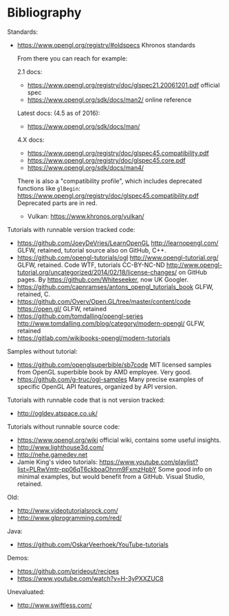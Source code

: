 # Bibliography

Standards:

-   <https://www.opengl.org/registry/#oldspecs> Khronos standards

    From there you can reach for example:

    2.1 docs:

    - <https://www.opengl.org/registry/doc/glspec21.20061201.pdf> official spec
    - <https://www.opengl.org/sdk/docs/man2/> online reference

    Latest docs: (4.5 as of 2016):

    - <https://www.opengl.org/sdk/docs/man/>

    4.X docs:

    - <https://www.opengl.org/registry/doc/glspec45.compatibility.pdf>
    - <https://www.opengl.org/registry/doc/glspec45.core.pdf>
    - <https://www.opengl.org/sdk/docs/man4/>

    There is also a "compatibility profile", which includes deprecated functions like `glBegin`: <https://www.opengl.org/registry/doc/glspec45.compatibility.pdf> Deprecated parts are in red.

    -   Vulkan: <https://www.khronos.org/vulkan/>

Tutorials with runnable version tracked code:

- <https://github.com/JoeyDeVries/LearnOpenGL> <http://learnopengl.com/> GLFW, retained, tutorial source also on GitHub, C++.
- <https://github.com/opengl-tutorials/ogl> <http://www.opengl-tutorial.org/> GLFW, retained. Code WTF, tutorials CC-BY-NC-ND <http://www.opengl-tutorial.org/uncategorized/2014/02/18/license-changes/> on GitHub pages. By <https://github.com/Whiteseeker>, now UK Googler.
- <https://github.com/capnramses/antons_opengl_tutorials_book> GLFW, retained, C.
- <https://github.com/Overv/Open.GL/tree/master/content/code> <https://open.gl/> GLFW, retained
- <https://github.com/tomdalling/opengl-series> <http://www.tomdalling.com/blog/category/modern-opengl/> GLFW, retained
- <https://gitlab.com/wikibooks-opengl/modern-tutorials>

Samples without tutorial:

- <https://github.com/openglsuperbible/sb7code> MIT licensed samples from OpenGL superbible book by AMD employee. Very good.
- <https://github.com/g-truc/ogl-samples> Many precise examples of specific OpenGL API features, organized by API version.

Tutorials with runnable code that is not version tracked:

- <http://ogldev.atspace.co.uk/>

Tutorials without runnable source code:

- <https://www.opengl.org/wiki> official wiki, contains some useful insights.
- <http://www.lighthouse3d.com/>
- <http://nehe.gamedev.net>
- Jamie King's video tutorials: <https://www.youtube.com/playlist?list=PLRwVmtr-pp06qT6ckboaOhnm9FxmzHpbY> Some good info on minimal examples, but would benefit from a GitHub. Visual Studio, retained.

Old:

- <http://www.videotutorialsrock.com/>
- <http://www.glprogramming.com/red/>

Java:

- <https://github.com/OskarVeerhoek/YouTube-tutorials>

Demos:

- <https://github.com/prideout/recipes>
- <https://www.youtube.com/watch?v=H-3yPXXZUC8>

Unevaluated:

- <http://www.swiftless.com/>
